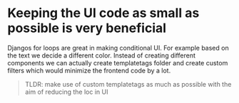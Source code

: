 # Keeping the UI code as small as possible is very beneficial

Djangos for loops are great in making conditional UI. For example based on the text we decide a different color. Instead of creating different components we can actually create templatetags folder and create custom filters which would minimize the frontend code by a lot.

> TLDR: make use of custom templatetags as much as possible with the aim of reducing the loc in UI